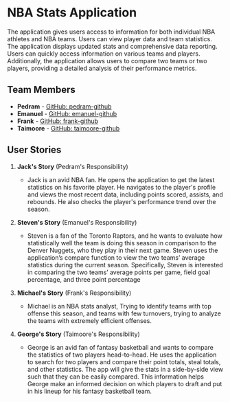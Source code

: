 # NBA Stats Application
The application gives users access to information for both individual NBA athletes and NBA teams. Users can view player data and team statistics. The application displays updated stats and comprehensive data reporting. Users can quickly access information on various teams and players. Additionally, the application allows users to compare two teams or two players, providing a detailed analysis of their performance metrics.
## Team Members

- **Pedram** - [GitHub: pedram-github](https://github.com/PedYekt)
- **Emanuel** - [GitHub: emanuel-github](https://github.com/EmanuelGrillone)
- **Frank** - [GitHub: frank-github](https://github.com/Frank-ZH04)
- **Taimoore** - [GitHub: taimoore-github](https://github.com/TYousaf63)

## User Stories

1. **Jack's Story** (Pedram's Responsibility)
    - Jack is an avid NBA fan. He opens the application to get the latest statistics on his favorite player. He navigates to the player's profile and views the most recent data, including points scored, assists, and rebounds. He also checks the player's performance trend over the season.

2. **Steven's Story** (Emanuel's Responsibility)
    - Steven is a fan of the Toronto Raptors, and he wants to evaluate how statistically well the team is doing this season in comparison to the Denver Nuggets, who they play in their next game. Steven uses the application’s compare function to view the two teams’ average statistics during the current season. Specifically, Steven is interested in comparing the two teams’ average points per game, field goal percentage, and three point percentage

3. **Michael's Story** (Frank's Responsibility)
    - Michael is an NBA stats analyst, Trying to identify teams with top offense this season, and teams with few turnovers, trying to analyze the teams with extremely efficient offenses.

4. **George's Story** (Taimoore's Responsibility)
    - George is an avid fan of fantasy basketball and wants to compare the statistics of two players head-to-head. He uses the application to search for two players and compare their point totals, steal totals, and other statistics. The app will give the stats in a side-by-side view such that they can be easily compared. This information helps George make an informed decision on which players to draft and put in his lineup for his fantasy basketball team.
